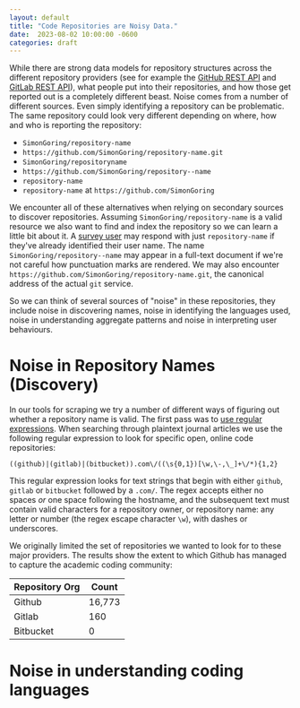 ```yaml
---
layout: default
title: "Code Repositories are Noisy Data."
date:  2023-08-02 10:00:00 -0600
categories: draft
---
```


While there are strong data models for repository structures across the different repository providers (see for example the [GitHub REST API](https://docs.github.com/en/rest?apiVersion=2022-11-28) and [GitLab REST API](https://docs.gitlab.com/ee/api/api_resources.html)), what people put into their repositories, and how those get reported out is a completely different beast. Noise comes from a number of different sources. Even simply identifying a repository can be problematic. The same repository could look very different depending on where, how and who is reporting the repository:

* `SimonGoring/repository-name`
* `https://github.com/SimonGoring/repository-name.git`
* `SimonGoring/repositoryname`
* `https://github.com/SimonGoring/repository--name`
* `repository-name`
* `repository-name` at `https://github.com/SimonGoring`

We encounter all of these alternatives when relying on secondary sources to discover repositories. Assuming `SimonGoring/repository-name` is a valid resource we also want to find and index the repository so we can learn a little bit about it. A [survey user](https://ospo.wisc.edu/blog/2024/ospo-survey/) may respond with just `repository-name` if they've already identified their user name. The name `SimonGoring/repository--name` may appear in a full-text document if we're not careful how punctuation marks are rendered. We may also encounter `https://github.com/SimonGoring/repository-name.git`, the canonical address of the actual `git` service.

So we can think of several sources of "noise" in these repositories, they include noise in discovering names, noise in identifying the languages used, noise in understanding aggregate patterns and noise in interpreting user behaviours.

# Noise in Repository Names (Discovery)

In our tools for scraping we try a number of different ways of figuring out whether a repository name is valid. The first pass was to [use regular expressions](https://github.com/UW-Madison-DSI/OSPO_Data_Management/blob/main/xddsource/gddospo/gdd_tools.py#L9). When searching through plaintext journal articles we use the following regular expression to look for specific open, online code repositories:

```regex
((github)|(gitlab)|(bitbucket)).com\/((\s{0,1})[\w,\-,\_]+\/*){1,2}
```

This regular expression looks for text strings that begin with either `github`, `gitlab` or `bitbucket` followed by a `.com/`. The regex accepts either no spaces *or* one space following the hostname, and the subsequent text must contain valid characters for a repository owner, or repository name: any letter or number (the regex escape character `\w`), with dashes or underscores.  

We originally limited the set of repositories we wanted to look for to these major providers. The results show the extent to which Github has managed to capture the academic coding community:

| Repository Org | Count |
| ------- | ------ |
| Github | 16,773 |
| Gitlab | 160 |
| Bitbucket | 0 |

# Noise in understanding coding languages

